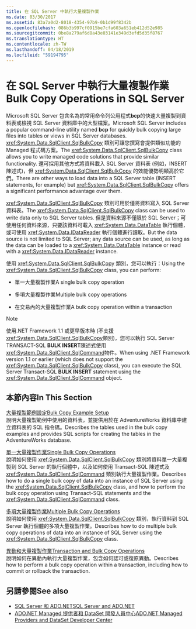```yaml
---
title: 在 SQL Server 中執行大量複製作業
ms.date: 03/30/2017
ms.assetid: 83a7a0d2-8018-4354-97b9-0b1d99f8342b
ms.openlocfilehash: 086b3b997cf0915be7cfa603a651eb412d52e985
ms.sourcegitcommit: 0be8a279af6d8a43e03141e349d3efd5d35f8767
ms.translationtype: HT
ms.contentlocale: zh-TW
ms.lasthandoff: 04/18/2019
ms.locfileid: "59194795"
---
```

# <a name="bulk-copy-operations-in-sql-server"></a><span data-ttu-id="d0dbe-102">在 SQL Server 中執行大量複製作業</span><span class="sxs-lookup"><span data-stu-id="d0dbe-102">Bulk Copy Operations in SQL Server</span></span>
<span data-ttu-id="d0dbe-103">Microsoft SQL Server 包含名為的常用命令列公用程式**bcp**的快速大量複製到資料表或檢視 SQL Server 資料庫中的大型檔案。</span><span class="sxs-lookup"><span data-stu-id="d0dbe-103">Microsoft SQL Server includes a popular command-line utility named **bcp** for quickly bulk copying large files into tables or views in SQL Server databases.</span></span> <span data-ttu-id="d0dbe-104"><xref:System.Data.SqlClient.SqlBulkCopy> 類別可讓您撰寫會提供類似功能的 Managed 程式碼方案。</span><span class="sxs-lookup"><span data-stu-id="d0dbe-104">The <xref:System.Data.SqlClient.SqlBulkCopy> class allows you to write managed code solutions that provide similar functionality.</span></span> <span data-ttu-id="d0dbe-105">還可採用其他方式將資料載入 SQL Server 資料表 (例如，INSERT 陳述式)，但 <xref:System.Data.SqlClient.SqlBulkCopy> 的效能優勢明顯高於它們。</span><span class="sxs-lookup"><span data-stu-id="d0dbe-105">There are other ways to load data into a SQL Server table (INSERT statements, for example) but <xref:System.Data.SqlClient.SqlBulkCopy> offers a significant performance advantage over them.</span></span>  
  
 <span data-ttu-id="d0dbe-106"><xref:System.Data.SqlClient.SqlBulkCopy> 類別可用於僅將資料寫入 SQL Server 資料表。</span><span class="sxs-lookup"><span data-stu-id="d0dbe-106">The <xref:System.Data.SqlClient.SqlBulkCopy> class can be used to write data only to SQL Server tables.</span></span> <span data-ttu-id="d0dbe-107">但是資料來源不僅限於 SQL Server；可使用任何資料來源，只要該資料可載入 <xref:System.Data.DataTable> 執行個體，或可使用 <xref:System.Data.IDataReader> 執行個體進行讀取。</span><span class="sxs-lookup"><span data-stu-id="d0dbe-107">But the data source is not limited to SQL Server; any data source can be used, as long as the data can be loaded to a <xref:System.Data.DataTable> instance or read with a <xref:System.Data.IDataReader> instance.</span></span>  
  
 <span data-ttu-id="d0dbe-108">使用 <xref:System.Data.SqlClient.SqlBulkCopy> 類別，您可以執行：</span><span class="sxs-lookup"><span data-stu-id="d0dbe-108">Using the <xref:System.Data.SqlClient.SqlBulkCopy> class, you can perform:</span></span>  
  
-   <span data-ttu-id="d0dbe-109">單一大量複製作業</span><span class="sxs-lookup"><span data-stu-id="d0dbe-109">A single bulk copy operation</span></span>  
  
-   <span data-ttu-id="d0dbe-110">多項大量複製作業</span><span class="sxs-lookup"><span data-stu-id="d0dbe-110">Multiple bulk copy operations</span></span>  
  
-   <span data-ttu-id="d0dbe-111">在交易內的大量複製作業</span><span class="sxs-lookup"><span data-stu-id="d0dbe-111">A bulk copy operation within a transaction</span></span>  
  
> [!NOTE]
>  <span data-ttu-id="d0dbe-112">使用.NET Framework 1.1 或更早版本時 (不支援<xref:System.Data.SqlClient.SqlBulkCopy>類別)，您可以執行 SQL Server TRANSACT-SQL **BULK INSERT**陳述式使用<xref:System.Data.SqlClient.SqlCommand>物件。</span><span class="sxs-lookup"><span data-stu-id="d0dbe-112">When using .NET Framework version 1.1 or earlier (which does not support the <xref:System.Data.SqlClient.SqlBulkCopy> class), you can execute the SQL Server Transact-SQL **BULK INSERT** statement using the <xref:System.Data.SqlClient.SqlCommand> object.</span></span>  
  
## <a name="in-this-section"></a><span data-ttu-id="d0dbe-113">本節內容</span><span class="sxs-lookup"><span data-stu-id="d0dbe-113">In This Section</span></span>  
 [<span data-ttu-id="d0dbe-114">大量複製範例設定</span><span class="sxs-lookup"><span data-stu-id="d0dbe-114">Bulk Copy Example Setup</span></span>](../../../../../docs/framework/data/adonet/sql/bulk-copy-example-setup.md)  
 <span data-ttu-id="d0dbe-115">說明大量複製範例中使用的資料表，並提供用於在 AdventureWorks 資料庫中建立資料表的 SQL 指令碼。</span><span class="sxs-lookup"><span data-stu-id="d0dbe-115">Describes the tables used in the bulk copy examples and provides SQL scripts for creating the tables in the AdventureWorks database.</span></span>  
  
 [<span data-ttu-id="d0dbe-116">單一大量複製作業</span><span class="sxs-lookup"><span data-stu-id="d0dbe-116">Single Bulk Copy Operations</span></span>](../../../../../docs/framework/data/adonet/sql/single-bulk-copy-operations.md)  
 <span data-ttu-id="d0dbe-117">說明如何使用 <xref:System.Data.SqlClient.SqlBulkCopy> 類別將資料單一大量複製到 SQL Server 的執行個體中，以及如何使用 Transact-SQL 陳述式及 <xref:System.Data.SqlClient.SqlCommand> 類別執行大量複製作業。</span><span class="sxs-lookup"><span data-stu-id="d0dbe-117">Describes how to do a single bulk copy of data into an instance of SQL Server using the <xref:System.Data.SqlClient.SqlBulkCopy> class, and how to perform the bulk copy operation using Transact-SQL statements and the <xref:System.Data.SqlClient.SqlCommand> class.</span></span>  
  
 [<span data-ttu-id="d0dbe-118">多項大量複製作業</span><span class="sxs-lookup"><span data-stu-id="d0dbe-118">Multiple Bulk Copy Operations</span></span>](../../../../../docs/framework/data/adonet/sql/multiple-bulk-copy-operations.md)  
 <span data-ttu-id="d0dbe-119">說明如何使用 <xref:System.Data.SqlClient.SqlBulkCopy> 類別，執行資料到 SQL Server 執行個體的多項大量複製作業。</span><span class="sxs-lookup"><span data-stu-id="d0dbe-119">Describes how to do multiple bulk copy operations of data into an instance of SQL Server using the <xref:System.Data.SqlClient.SqlBulkCopy> class.</span></span>  
  
 [<span data-ttu-id="d0dbe-120">異動和大量複製作業</span><span class="sxs-lookup"><span data-stu-id="d0dbe-120">Transaction and Bulk Copy Operations</span></span>](../../../../../docs/framework/data/adonet/sql/transaction-and-bulk-copy-operations.md)  
 <span data-ttu-id="d0dbe-121">說明如何在異動內執行大量複製作業，包含如何認可或復原異動。</span><span class="sxs-lookup"><span data-stu-id="d0dbe-121">Describes how to perform a bulk copy operation within a transaction, including how to commit or rollback the transaction.</span></span>  
  
## <a name="see-also"></a><span data-ttu-id="d0dbe-122">另請參閱</span><span class="sxs-lookup"><span data-stu-id="d0dbe-122">See also</span></span>

- [<span data-ttu-id="d0dbe-123">SQL Server 和 ADO.NET</span><span class="sxs-lookup"><span data-stu-id="d0dbe-123">SQL Server and ADO.NET</span></span>](../../../../../docs/framework/data/adonet/sql/index.md)
- [<span data-ttu-id="d0dbe-124">ADO.NET Managed 提供者和 DataSet 開發人員中心</span><span class="sxs-lookup"><span data-stu-id="d0dbe-124">ADO.NET Managed Providers and DataSet Developer Center</span></span>](https://go.microsoft.com/fwlink/?LinkId=217917)
